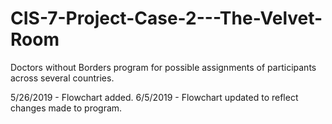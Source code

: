 # CIS-7-Project-Case-2---The-Velvet-Room
Doctors without Borders program for possible assignments of participants across several countries.

5/26/2019 - Flowchart added.
6/5/2019 - Flowchart updated to reflect changes made to program.
